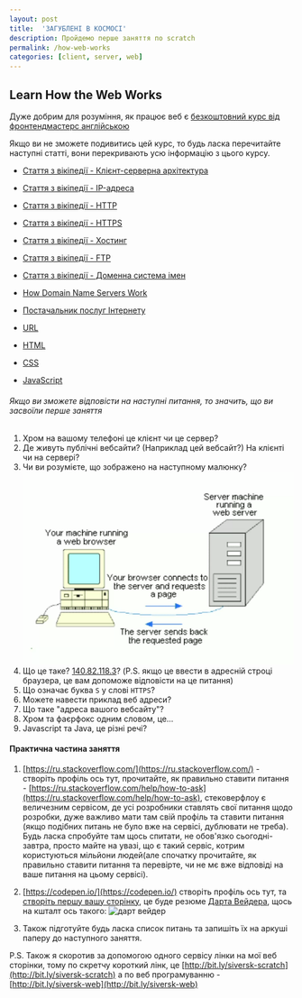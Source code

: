 ```yaml
---
layout: post
title:  'ЗАГУБЛЕНІ В КОСМОСІ'
description: Пройдемо перше заняття по scratch
permalink: /how-web-works
categories: [client, server, web]
---
```


## Learn How the Web Works

Дуже добрим для розуміння, як працює веб є [безкоштовний курс від фронтендмастерс англійською](http://www.internetfundamentals.com/)    

Якщо ви не зможете подивитись цей курс, то будь ласка перечитайте наступні статті, вони перекривають усю інформацію з цього курсу.

* [Стаття з вікіпедії - Клієнт-серверна архітектура](https://uk.wikipedia.org/wiki/%D0%9A%D0%BB%D1%96%D1%94%D0%BD%D1%82-%D1%81%D0%B5%D1%80%D0%B2%D0%B5%D1%80%D0%BD%D0%B0_%D0%B0%D1%80%D1%85%D1%96%D1%82%D0%B5%D0%BA%D1%82%D1%83%D1%80%D0%B0)

* [Стаття з вікіпедії - IP-адреса](https://uk.wikipedia.org/wiki/IP-%D0%B0%D0%B4%D1%80%D0%B5%D1%81%D0%B0)
* [Стаття з вікіпедії - HTTP](https://uk.wikipedia.org/wiki/HTTP)
* [Стаття з вікіпедії - HTTPS](https://uk.wikipedia.org/wiki/HTTPS)

* [Стаття з вікіпедії - Хостинг](https://uk.wikipedia.org/wiki/%D0%A5%D0%BE%D1%81%D1%82%D0%B8%D0%BD%D0%B3)
* [Стаття з вікіпедії - FTP](https://uk.wikipedia.org/wiki/FTP)
* [Стаття з вікіпедії - Доменна система імен](https://uk.wikipedia.org/wiki/%D0%94%D0%BE%D0%BC%D0%B5%D0%BD%D0%BD%D0%B0_%D1%81%D0%B8%D1%81%D1%82%D0%B5%D0%BC%D0%B0_%D1%96%D0%BC%D0%B5%D0%BD)

* [How Domain Name Servers Work](https://computer.howstuffworks.com/dns.htm)
* [Постачальник послуг Інтернету](https://uk.wikipedia.org/wiki/%D0%9F%D0%BE%D1%81%D1%82%D0%B0%D1%87%D0%B0%D0%BB%D1%8C%D0%BD%D0%B8%D0%BA_%D0%BF%D0%BE%D1%81%D0%BB%D1%83%D0%B3_%D0%86%D0%BD%D1%82%D0%B5%D1%80%D0%BD%D0%B5%D1%82%D1%83)
* [URL](https://uk.wikipedia.org/wiki/%D0%A3%D0%BD%D1%96%D1%84%D1%96%D0%BA%D0%BE%D0%B2%D0%B0%D0%BD%D0%B8%D0%B9_%D0%BB%D0%BE%D0%BA%D0%B0%D1%82%D0%BE%D1%80_%D1%80%D0%B5%D1%81%D1%83%D1%80%D1%81%D1%96%D0%B2)
* [HTML](https://uk.wikipedia.org/wiki/HTML)
* [CSS](https://uk.wikipedia.org/wiki/CSS)
* [JavaScript](https://uk.wikipedia.org/wiki/JavaScript)

###### Якщо ви зможете відповісти на наступні питання, то значить, що ви засвоїли перше заняття

1. Хром на вашому телефоні це клієнт чи це сервер?
2. Де живуть публічні вебсайти? (Наприклад цей вебсайт?) На клієнті чи на сервері?
3. Чи ви розумієте, що зображено на наступному малюнку?
![клієнт-сервер](./images/1/клієнт-сервер.png)
4. Що це таке? [140.82.118.3](140.82.118.3)? (P.S. якщо це ввести в адресній строці браузера, це вам допоможе відповісти на це питання)
5. Що означає буква `S` у слові `HTTPS`?
6. Можете навести приклад веб адреси?
7. Що таке "адреса вашого вебсайту"?
8. Хром та фаєрфокс одним словом, це...
9. Javascript та Java, це різні речі?

#### Практична частина заняття

1. [https://ru.stackoverflow.com/](https://ru.stackoverflow.com/) - створіть профіль ось тут, прочитайте, як правильно ставити питання - [https://ru.stackoverflow.com/help/how-to-ask](https://ru.stackoverflow.com/help/how-to-ask), стековерфлоу є величезним сервісом, де усі розробники ставлять свої питання щодо розробки, дуже важливо мати там свій профіль та ставити питання (якщо подібних питань не було вже на сервісі, дублювати не треба). Будь ласка спробуйте там щось спитати, не обов'язко сьогодні-завтра, просто майте на увазі, що є такий сервіс, котрим користуються мільйони людей(але спочатку прочитайте, як правильно ставити питання та перевірте, чи не мє вже відповіді на ваше питання на цьому сервісі).

2. [https://codepen.io/](https://codepen.io/) створіть профіль ось тут, та [створіть першу вашу сторінку](https://codepen.io/pen/), це буде резюме [Дарта Вейдера](https://uk.wikipedia.org/wiki/%D0%94%D0%B0%D1%80%D1%82_%D0%92%D0%B5%D0%B9%D0%B4%D0%B5%D1%80), щось на кшталт ось такого:
![дарт вейдер](./images/дарт_вейдер.jpg)

3. Також підготуйте будь ласка список питань та запишіть їх на аркуші паперу до наступного заняття.

P.S. Також я скоротив за допомогою одного сервісу лінки на мої веб сторінки, тому по скретчу короткий лінк, це [http://bit.ly/siversk-scratch](http://bit.ly/siversk-scratch) а по веб програмуванню - [http://bit.ly/siversk-web](http://bit.ly/siversk-web)
